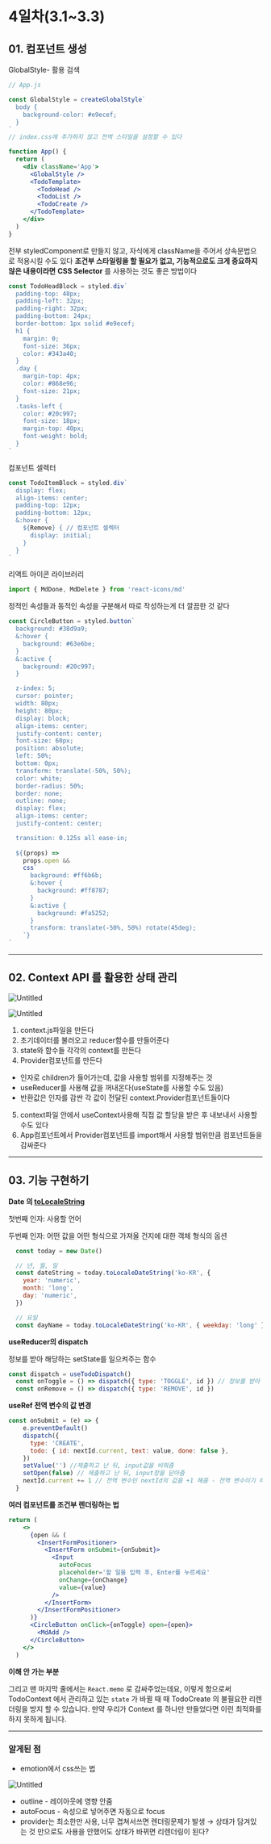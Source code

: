# 4일차(3.1~3.3)

## 01. 컴포넌트 생성

GlobalStyle- 활용 검색

```jsx
// App.js

const GlobalStyle = createGlobalStyle`
  body {
    background-color: #e9ecef;
  }
`
// index.css에 추가하지 않고 전역 스타일을 설정할 수 있다

function App() {
  return (
    <div className='App'>
      <GlobalStyle />
      <TodoTemplate>
        <TodoHead />
        <TodoList />
        <TodoCreate />
      </TodoTemplate>
    </div>
  )
}
```

전부 styledComponent로 만들지 않고, 자식에게 className을 주어서 상속문법으로 적용시킬 수도 있다
**조건부 스타일링을 할 필요가 없고, 기능적으로도 크게 중요하지 않은 내용이라면** **CSS Selector** 를 사용하는 것도 좋은 방법이다

```jsx
const TodoHeadBlock = styled.div`
  padding-top: 48px;
  padding-left: 32px;
  padding-right: 32px;
  padding-bottom: 24px;
  border-bottom: 1px solid #e9ecef;
  h1 {
    margin: 0;
    font-size: 36px;
    color: #343a40;
  }
  .day {
    margin-top: 4px;
    color: #868e96;
    font-size: 21px;
  }
  .tasks-left {
    color: #20c997;
    font-size: 18px;
    margin-top: 40px;
    font-weight: bold;
  }
`
```

컴포넌트 셀렉터

```jsx
const TodoItemBlock = styled.div`
  display: flex;
  align-items: center;
  padding-top: 12px;
  padding-bottom: 12px;
  &:hover {
    ${Remove} { // 컴포넌트 셀렉터
      display: initial;
    }
  }
`
```

리액트 아이콘 라이브러리

```jsx
import { MdDone, MdDelete } from 'react-icons/md'
```

정적인 속성들과 동적인 속성을 구분해서 따로 작성하는게 더 깔끔한 것 같다

```jsx
const CircleButton = styled.button`
  background: #38d9a9;
  &:hover {
    background: #63e6be;
  }
  &:active {
    background: #20c997;
  }

  z-index: 5;
  cursor: pointer;
  width: 80px;
  height: 80px;
  display: block;
  align-items: center;
  justify-content: center;
  font-size: 60px;
  position: absolute;
  left: 50%;
  bottom: 0px;
  transform: translate(-50%, 50%);
  color: white;
  border-radius: 50%;
  border: none;
  outline: none;
  display: flex;
  align-items: center;
  justify-content: center;

  transition: 0.125s all ease-in;
 
  ${(props) =>
    props.open &&
    css`
      background: #ff6b6b;
      &:hover {
        background: #ff8787;
      }
      &:active {
        background: #fa5252;
      }
      transform: translate(-50%, 50%) rotate(45deg);
    `}
`
```

---

## **02. Context API 를 활용한 상태 관리**

![Untitled](4%E1%84%8B%E1%85%B5%E1%86%AF%E1%84%8E%E1%85%A1(3%201~3%203)%203779d0a78478485bacff5a0dce205251/Untitled.png)

![Untitled](4%E1%84%8B%E1%85%B5%E1%86%AF%E1%84%8E%E1%85%A1(3%201~3%203)%203779d0a78478485bacff5a0dce205251/Untitled%201.png)

1. context.js파일을 만든다
2. 초기데이터를 불러오고 reducer함수를 만들어준다
3. state와 함수들 각각의 context를 만든다
4. Provider컴포넌트를 만든다
- 인자로 children가 들어가는데, 값을 사용할 범위를 지정해주는 것
- useReducer를 사용해 값을 꺼내온다(useState를 사용할 수도 있음)
- 반환값은 인자를 감싼 각 값이 전달된 context.Provider컴포넌트들이다
5. context파일 안에서 useContext사용해 직접 값 할당을 받은 후 내보내서 사용할 수도 있다
6. App컴포넌트에서 Provider컴포넌트를 import해서 사용할 범위만큼 컴포넌트들을 감싸준다

---

## 0**3. 기능 구현하기**

**Date 의 [toLocaleString](https://developer.mozilla.org/ko/docs/Web/JavaScript/Reference/Global_Objects/Date/toLocaleString)**

첫번째 인자: 사용할 언어

두번째 인자: 어떤 값을 어떤 형식으로 가져올 건지에 대한 객체 형식의 옵션

```jsx
  const today = new Date()

  // 년, 월, 일
  const dateString = today.toLocaleDateString('ko-KR', {
    year: 'numeric',
    month: 'long',
    day: 'numeric',
  })

  // 요일
  const dayName = today.toLocaleDateString('ko-KR', { weekday: 'long' })
```

**useReducer의 dispatch** 

정보를 받아 해당하는 setState를 일으켜주는 함수

```jsx
const dispatch = useTodoDispatch()
  const onToggle = () => dispatch({ type: 'TOGGLE', id }) // 정보를 받아 setState를 일으켜주는 함수
  const onRemove = () => dispatch({ type: 'REMOVE', id })
```

**useRef 전역 변수의 값 변경**

```jsx
const onSubmit = (e) => {
    e.preventDefault()
    dispatch({
      type: 'CREATE',
      todo: { id: nextId.current, text: value, done: false },
    })
    setValue('') //제출하고 난 뒤, input값을 비워줌
    setOpen(false) // 제출하고 난 뒤, input창을 닫아줌
    nextId.current += 1 // 전역 변수인 nextId의 값을 +1 해줌 - 전역 변수이기 때문에 가능한듯(setter함수를 안쓰기 때문에)
  }
```

**여러 컴포넌트를 조건부 렌더링하는 법**

```jsx
return (
    <>
      {open && (
        <InsertFormPositioner>
          <InsertForm onSubmit={onSubmit}>
            <Input
              autoFocus
              placeholder='할 일을 입력 후, Enter를 누르세요'
              onChange={onChange}
              value={value}
            />
          </InsertForm>
        </InsertFormPositioner>
      )}
      <CircleButton onClick={onToggle} open={open}>
        <MdAdd />
      </CircleButton>
    </>
  )
```

**이해 안 가는 부분**

그리고 맨 마지막 줄에서는 `React.memo` 로 감싸주었는데요, 이렇게 함으로써 TodoContext 에서 관리하고 있는 `state` 가 바뀔 때 때 TodoCreate 의 불필요한 리렌더링을 방지 할 수 있습니다. 만약 우리가 Context 를 하나만 만들었다면 이런 최적화를 하지 못하게 됩니다.

---

### 알게된 점

- emotion에서 css쓰는 법

![Untitled](4%E1%84%8B%E1%85%B5%E1%86%AF%E1%84%8E%E1%85%A1(3%201~3%203)%203779d0a78478485bacff5a0dce205251/Untitled%202.png)

- outline - 레이아웃에 영향 안줌
- autoFocus - 속성으로 넣어주면 자동으로 focus
- provider는 최소한만 사용, 너무 겹쳐서쓰면 렌더링문제가 발생 
→ 상태가 담겨있는 것 만으로도 사용을 안했어도 상태가 바뀌면 리렌더링이 된다?
